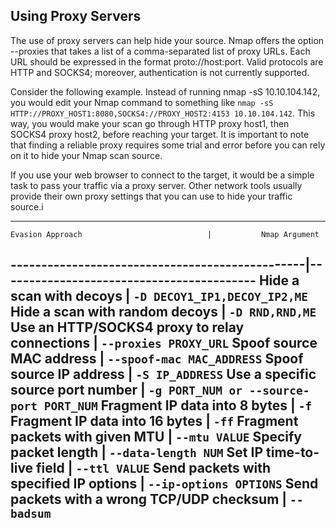 ## Using Proxy Servers

The use of proxy servers can help hide your source. Nmap offers the option --proxies that takes a list of a comma-separated list of proxy URLs. Each URL should be expressed in the format proto://host:port. Valid protocols are HTTP and SOCKS4; moreover, authentication is not currently supported.

Consider the following example. Instead of running nmap -sS 10.10.104.142, you would edit your Nmap command to something like `nmap -sS HTTP://PROXY_HOST1:8080,SOCKS4://PROXY_HOST2:4153 10.10.104.142`. This way, you would make your scan go through HTTP proxy host1, then SOCKS4 proxy host2, before reaching your target. It is important to note that finding a reliable proxy requires some trial and error before you can rely on it to hide your Nmap scan source.

If you use your web browser to connect to the target, it would be a simple task to pass your traffic via a proxy server. Other network tools usually provide their own proxy settings that you can use to hide your traffic source.i

---

    Evasion Approach                            |	        Nmap Argument
------------------------------------------------|------------------------------------------
Hide a scan with decoys 	                    |        `-D DECOY1_IP1,DECOY_IP2,ME`
Hide a scan with random decoys 	                |        `-D RND,RND,ME`
Use an HTTP/SOCKS4 proxy to relay connections 	|        `--proxies PROXY_URL`
Spoof source MAC address 	                    |        `--spoof-mac MAC_ADDRESS`
Spoof source IP address 	                    |        `-S IP_ADDRESS`
Use a specific source port number 	            |        `-g PORT_NUM or --source-port PORT_NUM`
Fragment IP data into 8 bytes	                |        `-f`
Fragment IP data into 16 bytes	                |        `-ff`
Fragment packets with given MTU 	            |        `--mtu VALUE`
Specify packet length 	                        |        `--data-length NUM`
Set IP time-to-live field 	                    |        `--ttl VALUE`
Send packets with specified IP options 	        |        `--ip-options OPTIONS`
Send packets with a wrong TCP/UDP checksum 	    |        `--badsum`
-----------------------------------------------------------------------------------------------------
